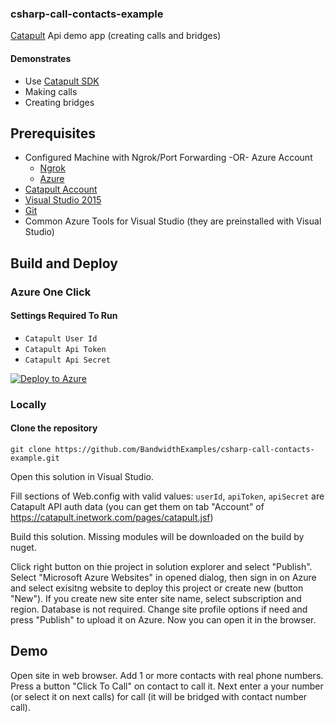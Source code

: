 ### csharp-call-contacts-example

[Catapult](http://ap.bandwidth.com/?utm_medium=social&utm_source=github&utm_campaign=dtolb&utm_content=_) Api demo app (creating calls and bridges)


#### Demonstrates
* Use [Catapult SDK](https://github.com/bandwidthcom/csharp-bandwidth)
* Making calls
* Creating  bridges


## Prerequisites
- Configured Machine with Ngrok/Port Forwarding -OR- Azure Account
  - [Ngrok](https://ngrok.com/)
  - [Azure](https://account.windowsazure.com/Home/Index)
- [Catapult Account](https://catapult.inetwork.com/pages/signup.jsf/?utm_medium=social&utm_source=github&utm_campaign=dtolb&utm_content=_)
- [Visual Studio 2015](https://www.visualstudio.com/en-us/downloads/download-visual-studio-vs.aspx)
- [Git](https://git-scm.com/)
- Common Azure Tools for Visual Studio (they are preinstalled with Visual Studio)


## Build and Deploy

### Azure One Click

#### Settings Required To Run
* ```Catapult User Id```
* ```Catapult Api Token```
* ```Catapult Api Secret```

[![Deploy to Azure](http://azuredeploy.net/deploybutton.png)](https://azuredeploy.net/)

### Locally


#### Clone the repository

```console
git clone https://github.com/BandwidthExamples/csharp-call-contacts-example.git
```
Open this solution in Visual Studio. 

Fill sections <appSettings> of Web.config with valid values:
`userId`, `apiToken`, `apiSecret` are Catapult API auth data (you can get them on tab "Account" of https://catapult.inetwork.com/pages/catapult.jsf)

Build this solution. Missing modules will be downloaded on the build by nuget.

Click right button on thie project in solution explorer and select "Publish". Select "Microsoft Azure Websites" in opened dialog, then sign in on Azure and select exisitng website to deploy this project or create new (button "New"). If you create new site enter site name, select subscription and region. Database is not required. Change site profile options if need and press "Publish" to upload it on Azure.
Now you can open it in the browser.

## Demo

Open site in web browser. Add 1 or more contacts with real phone numbers. Press a button "Click To Call" on contact to call it. Next enter a your number (or select it on next calls) for call (it will be bridged with contact number call).

